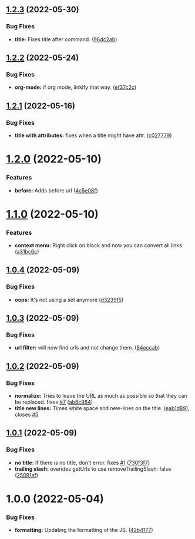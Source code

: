 ## [1.2.3](https://github.com/PaulKinlan/logseq-webpage-title/compare/v1.2.2...v1.2.3) (2022-05-30)


### Bug Fixes

* **title:** Fixes title after command. ([96dc2ab](https://github.com/PaulKinlan/logseq-webpage-title/commit/96dc2ab9078f680d739ed8d63ee84982a2fb3af8))

## [1.2.2](https://github.com/PaulKinlan/logseq-webpage-title/compare/v1.2.1...v1.2.2) (2022-05-24)


### Bug Fixes

* **org-mode:** if org mode, linkify that way. ([ef37c2c](https://github.com/PaulKinlan/logseq-webpage-title/commit/ef37c2c0e95ed38e978a8e406ddaaa84c0c30a79))

## [1.2.1](https://github.com/PaulKinlan/logseq-webpage-title/compare/v1.2.0...v1.2.1) (2022-05-16)


### Bug Fixes

* **title with attributes:** fixes when a title might have attr. ([c027779](https://github.com/PaulKinlan/logseq-webpage-title/commit/c02777975735ce0c9d5f8bf1cf1809b0da15152f))

# [1.2.0](https://github.com/PaulKinlan/logseq-webpage-title/compare/v1.1.0...v1.2.0) (2022-05-10)


### Features

* **before:** Adds before url ([4c5e08f](https://github.com/PaulKinlan/logseq-webpage-title/commit/4c5e08fe9502707272c04ace721170fc3ef2db78))

# [1.1.0](https://github.com/PaulKinlan/logseq-webpage-title/compare/v1.0.4...v1.1.0) (2022-05-10)


### Features

* **context menu:** Right click on block and now you can convert all links ([a31bc6c](https://github.com/PaulKinlan/logseq-webpage-title/commit/a31bc6c2f0d5e20a6e2ccc9046913a0bc255fc30))

## [1.0.4](https://github.com/PaulKinlan/logseq-webpage-title/compare/v1.0.3...v1.0.4) (2022-05-09)


### Bug Fixes

* **oops:** It's not using a set anymore ([d3239f5](https://github.com/PaulKinlan/logseq-webpage-title/commit/d3239f5b8bfb40dfdbe87a8b2f7674ac983083ee))

## [1.0.3](https://github.com/PaulKinlan/logseq-webpage-title/compare/v1.0.2...v1.0.3) (2022-05-09)


### Bug Fixes

* **url filter:** will now find urls and not change them. ([84eccab](https://github.com/PaulKinlan/logseq-webpage-title/commit/84eccab7ed19438592859b155c87d718103df32e))

## [1.0.2](https://github.com/PaulKinlan/logseq-webpage-title/compare/v1.0.1...v1.0.2) (2022-05-09)


### Bug Fixes

* **normalize:** Tries to leave the URL as much as possible so that they can be replaced. fixes [#7](https://github.com/PaulKinlan/logseq-webpage-title/issues/7) ([ab8c984](https://github.com/PaulKinlan/logseq-webpage-title/commit/ab8c984242eef0a5bd72cfe90783e369379e0d9b))
* **title new lines:** Times white space and new-lines on the title. ([eab1d89](https://github.com/PaulKinlan/logseq-webpage-title/commit/eab1d8997ca748d1db7bea9e9d8aafe784f1119e)), closes [#5](https://github.com/PaulKinlan/logseq-webpage-title/issues/5)

## [1.0.1](https://github.com/PaulKinlan/logseq-webpage-title/compare/v1.0.0...v1.0.1) (2022-05-09)


### Bug Fixes

* **no title:** If there is no title, don't error. fixes [#1](https://github.com/PaulKinlan/logseq-webpage-title/issues/1) ([730f3f7](https://github.com/PaulKinlan/logseq-webpage-title/commit/730f3f770dd07ce19f227427efd4d4f305a26230))
* **trailing slash:** overides getUrls to use removeTrailingSlash: false ([25091af](https://github.com/PaulKinlan/logseq-webpage-title/commit/25091afcc73d6a2c016bda6e7db923a6f5380840))

# 1.0.0 (2022-05-04)


### Bug Fixes

* **formatting:** Updating the formatting of the JS. ([42b4177](https://github.com/PaulKinlan/logseq-webpage-title/commit/42b417721d6ef79a516ab78dd82f5ec829739e46))
